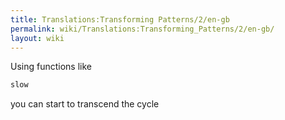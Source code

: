 ```yaml
---
title: Translations:Transforming Patterns/2/en-gb
permalink: wiki/Translations:Transforming_Patterns/2/en-gb/
layout: wiki
---
```


Using functions like

``` haskell
slow
```

you can start to transcend the cycle
